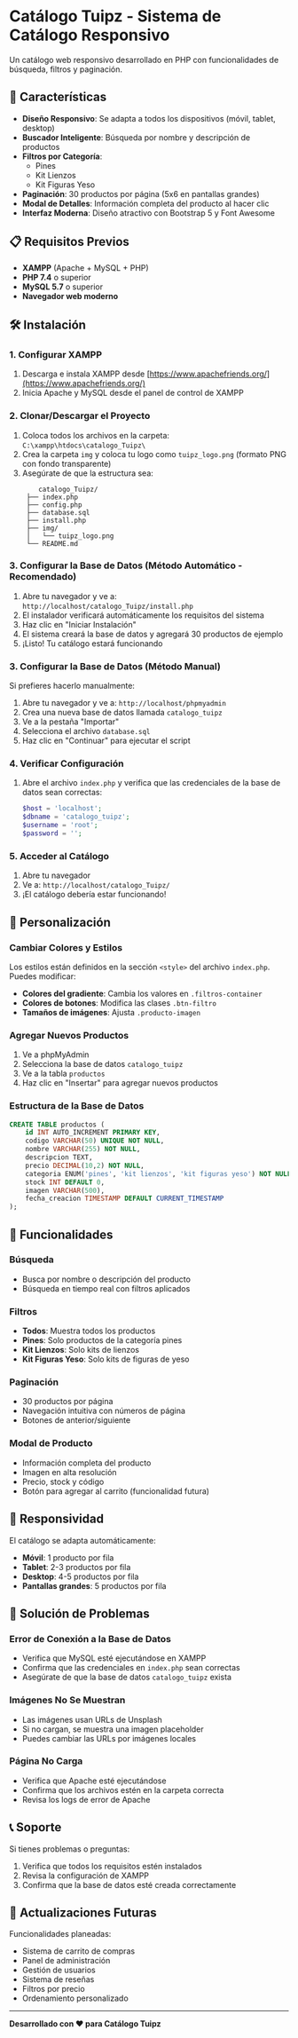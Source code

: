 # Catálogo Tuipz - Sistema de Catálogo Responsivo

Un catálogo web responsivo desarrollado en PHP con funcionalidades de búsqueda, filtros y paginación.

## 🚀 Características

- **Diseño Responsivo**: Se adapta a todos los dispositivos (móvil, tablet, desktop)
- **Buscador Inteligente**: Búsqueda por nombre y descripción de productos
- **Filtros por Categoría**: 
  - Pines
  - Kit Lienzos  
  - Kit Figuras Yeso
- **Paginación**: 30 productos por página (5x6 en pantallas grandes)
- **Modal de Detalles**: Información completa del producto al hacer clic
- **Interfaz Moderna**: Diseño atractivo con Bootstrap 5 y Font Awesome

## 📋 Requisitos Previos

- **XAMPP** (Apache + MySQL + PHP)
- **PHP 7.4** o superior
- **MySQL 5.7** o superior
- **Navegador web moderno**

## 🛠️ Instalación

### 1. Configurar XAMPP

1. Descarga e instala XAMPP desde [https://www.apachefriends.org/](https://www.apachefriends.org/)
2. Inicia Apache y MySQL desde el panel de control de XAMPP

### 2. Clonar/Descargar el Proyecto

1. Coloca todos los archivos en la carpeta: `C:\xampp\htdocs\catalogo_Tuipz\`
2. Crea la carpeta `img` y coloca tu logo como `tuipz_logo.png` (formato PNG con fondo transparente)
3. Asegúrate de que la estructura sea:
   ```
       catalogo_Tuipz/
    ├── index.php
    ├── config.php
    ├── database.sql
    ├── install.php
    ├── img/
    │   └── tuipz_logo.png
    └── README.md
   ```

### 3. Configurar la Base de Datos (Método Automático - Recomendado)

1. Abre tu navegador y ve a: `http://localhost/catalogo_Tuipz/install.php`
2. El instalador verificará automáticamente los requisitos del sistema
3. Haz clic en "Iniciar Instalación"
4. El sistema creará la base de datos y agregará 30 productos de ejemplo
5. ¡Listo! Tu catálogo estará funcionando

### 3. Configurar la Base de Datos (Método Manual)

Si prefieres hacerlo manualmente:

1. Abre tu navegador y ve a: `http://localhost/phpmyadmin`
2. Crea una nueva base de datos llamada `catalogo_tuipz`
3. Ve a la pestaña "Importar"
4. Selecciona el archivo `database.sql`
5. Haz clic en "Continuar" para ejecutar el script

### 4. Verificar Configuración

1. Abre el archivo `index.php` y verifica que las credenciales de la base de datos sean correctas:
   ```php
   $host = 'localhost';
   $dbname = 'catalogo_tuipz';
   $username = 'root';
   $password = '';
   ```

### 5. Acceder al Catálogo

1. Abre tu navegador
2. Ve a: `http://localhost/catalogo_Tuipz/`
3. ¡El catálogo debería estar funcionando!

## 🎨 Personalización

### Cambiar Colores y Estilos

Los estilos están definidos en la sección `<style>` del archivo `index.php`. Puedes modificar:

- **Colores del gradiente**: Cambia los valores en `.filtros-container`
- **Colores de botones**: Modifica las clases `.btn-filtro`
- **Tamaños de imágenes**: Ajusta `.producto-imagen`

### Agregar Nuevos Productos

1. Ve a phpMyAdmin
2. Selecciona la base de datos `catalogo_tuipz`
3. Ve a la tabla `productos`
4. Haz clic en "Insertar" para agregar nuevos productos

### Estructura de la Base de Datos

```sql
CREATE TABLE productos (
    id INT AUTO_INCREMENT PRIMARY KEY,
    codigo VARCHAR(50) UNIQUE NOT NULL,
    nombre VARCHAR(255) NOT NULL,
    descripcion TEXT,
    precio DECIMAL(10,2) NOT NULL,
    categoria ENUM('pines', 'kit lienzos', 'kit figuras yeso') NOT NULL,
    stock INT DEFAULT 0,
    imagen VARCHAR(500),
    fecha_creacion TIMESTAMP DEFAULT CURRENT_TIMESTAMP
);
```

## 🔧 Funcionalidades

### Búsqueda
- Busca por nombre o descripción del producto
- Búsqueda en tiempo real con filtros aplicados

### Filtros
- **Todos**: Muestra todos los productos
- **Pines**: Solo productos de la categoría pines
- **Kit Lienzos**: Solo kits de lienzos
- **Kit Figuras Yeso**: Solo kits de figuras de yeso

### Paginación
- 30 productos por página
- Navegación intuitiva con números de página
- Botones de anterior/siguiente

### Modal de Producto
- Información completa del producto
- Imagen en alta resolución
- Precio, stock y código
- Botón para agregar al carrito (funcionalidad futura)

## 📱 Responsividad

El catálogo se adapta automáticamente:

- **Móvil**: 1 producto por fila
- **Tablet**: 2-3 productos por fila  
- **Desktop**: 4-5 productos por fila
- **Pantallas grandes**: 5 productos por fila

## 🐛 Solución de Problemas

### Error de Conexión a la Base de Datos
- Verifica que MySQL esté ejecutándose en XAMPP
- Confirma que las credenciales en `index.php` sean correctas
- Asegúrate de que la base de datos `catalogo_tuipz` exista

### Imágenes No Se Muestran
- Las imágenes usan URLs de Unsplash
- Si no cargan, se muestra una imagen placeholder
- Puedes cambiar las URLs por imágenes locales

### Página No Carga
- Verifica que Apache esté ejecutándose
- Confirma que los archivos estén en la carpeta correcta
- Revisa los logs de error de Apache

## 📞 Soporte

Si tienes problemas o preguntas:

1. Verifica que todos los requisitos estén instalados
2. Revisa la configuración de XAMPP
3. Confirma que la base de datos esté creada correctamente

## 🔄 Actualizaciones Futuras

Funcionalidades planeadas:
- Sistema de carrito de compras
- Panel de administración
- Gestión de usuarios
- Sistema de reseñas
- Filtros por precio
- Ordenamiento personalizado

---

**Desarrollado con ❤️ para Catálogo Tuipz** 